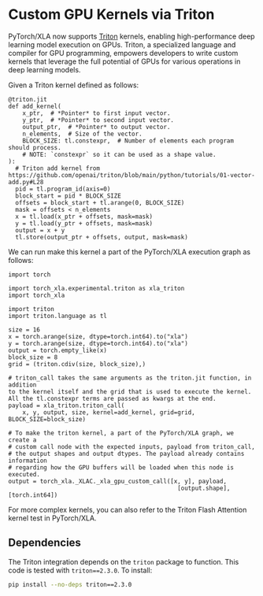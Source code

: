 # Custom GPU Kernels via Triton

PyTorch/XLA now supports [Triton](https://openai.com/research/triton)
kernels, enabling high-performance deep learning model execution on
GPUs. Triton, a specialized language and compiler for GPU programming,
empowers developers to write custom kernels that leverage the full
potential of GPUs for various operations in deep learning models.

Given a Triton kernel defined as follows:

``` python3
@triton.jit
def add_kernel(
    x_ptr,  # *Pointer* to first input vector.
    y_ptr,  # *Pointer* to second input vector.
    output_ptr,  # *Pointer* to output vector.
    n_elements,  # Size of the vector.
    BLOCK_SIZE: tl.constexpr,  # Number of elements each program should process.
    # NOTE: `constexpr` so it can be used as a shape value.
):
  # Triton add kernel from https://github.com/openai/triton/blob/main/python/tutorials/01-vector-add.py#L28
  pid = tl.program_id(axis=0)
  block_start = pid * BLOCK_SIZE
  offsets = block_start + tl.arange(0, BLOCK_SIZE)
  mask = offsets < n_elements
  x = tl.load(x_ptr + offsets, mask=mask)
  y = tl.load(y_ptr + offsets, mask=mask)
  output = x + y
  tl.store(output_ptr + offsets, output, mask=mask)
```

We can run make this kernel a part of the PyTorch/XLA execution graph as
follows:

``` python3
import torch

import torch_xla.experimental.triton as xla_triton
import torch_xla

import triton
import triton.language as tl

size = 16
x = torch.arange(size, dtype=torch.int64).to("xla")
y = torch.arange(size, dtype=torch.int64).to("xla")
output = torch.empty_like(x)
block_size = 8
grid = (triton.cdiv(size, block_size),)

# triton_call takes the same arguments as the triton.jit function, in addition 
to the kernel itself and the grid that is used to execute the kernel.
All the tl.constexpr terms are passed as kwargs at the end.
payload = xla_triton.triton_call(
    x, y, output, size, kernel=add_kernel, grid=grid, BLOCK_SIZE=block_size)

# To make the triton kernel, a part of the PyTorch/XLA graph, we create a
# custom call node with the expected inputs, payload from triton_call,
# the output shapes and output dtypes. The payload already contains information
# regarding how the GPU buffers will be loaded when this node is executed.
output = torch_xla._XLAC._xla_gpu_custom_call([x, y], payload,
                                                [output.shape], [torch.int64])
```

For more complex kernels, you can also refer to the Triton Flash
Attention kernel test in PyTorch/XLA.

## Dependencies

The Triton integration depends on the `triton` package to function. This
code is tested with `triton==2.3.0`. To install:

``` bash
pip install --no-deps triton==2.3.0
```

